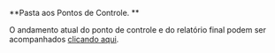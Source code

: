   **Pasta aos Pontos de Controle. **

O andamento atual do ponto de controle e do relatório final podem ser acompanhados [clicando aqui](https://pt.sharelatex.com/read/szyzjqzdjbjy). 
